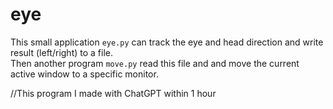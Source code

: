 
eye
===

This small application `eye.py` can track the eye and head direction and write result (left/right) to a file.  
Then another program `move.py` read this file and and move the current active window to a specific monitor.  

//This program I made with ChatGPT within 1 hour
